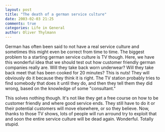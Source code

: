 ```yaml
---
layout: post
title: "The death of a german service culture"
date: 2003-02-03 21:25
comments: true
categories: Life in General
author: Oliver Thylmann
---
```



German has often been said to not have a real service culture and sometimes this might even be correct from time to time. The biggest problem to a starting german service culture is TV though. Here, we have this wonderful idea that we should test out how customer friendly german companies really are. Will they take back worn underwear? Will they take back meet that has been cooked for 20 minutes? This is nuts! They will obviously do it because they think it is right. The TV station probably tries to find somebody that does it until they do, and then they tell them they did wrong, based on the knowledge of some &quot;consultant.&quot; 

This solves nothing though. It's not like they get a free course on how to be customer friendly and where good service ends. They still have to do it or their potential customers will move elsewhere, or so they believe.  Now, thanks to those TV shows, lots of people will run arround try to exploit that and soon the entire service culture will be dead again. Wonderful. Totally stupid.


